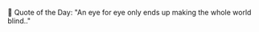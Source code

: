 <!-- start quote -->
💬 Quote of the Day: "An eye for eye only ends up making the whole world blind.."
<!-- end quote -->